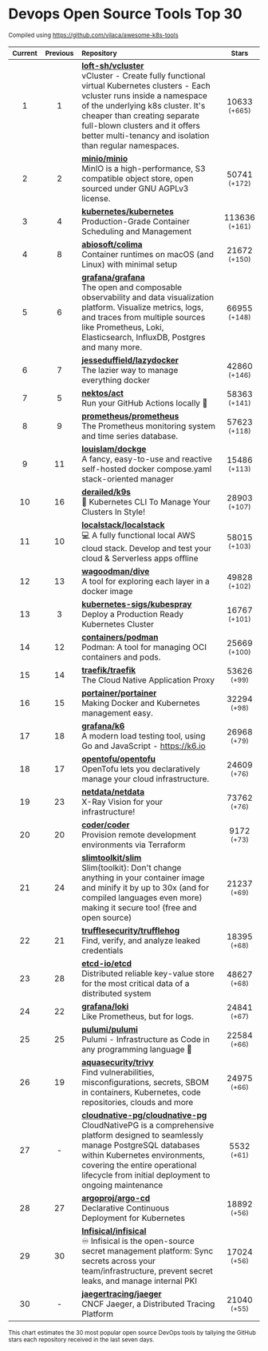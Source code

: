 # Devops Open Source Tools Top 30
<sup>Compiled using https://github.com/vilaca/awesome-k8s-tools</sup>
<div align="center">

|<sub>Current</sub>|<sub>Previous</sub>|<sub>Repository</sub>|<sub>Stars</sub>|
|:---:|:---:|:---|:---:|
|1|1|[**loft-sh/vcluster**](https://github.com/loft-sh/vcluster)<br/>vCluster - Create fully functional virtual Kubernetes clusters - Each vcluster runs inside a namespace of the underlying k8s cluster. It's cheaper than creating separate full-blown clusters and it offers better multi-tenancy and isolation than regular namespaces.|10633 <sup>(+665)</sup>|
|2|2|[**minio/minio**](https://github.com/minio/minio)<br/>MinIO is a high-performance, S3 compatible object store, open sourced under GNU AGPLv3 license.|50741 <sup>(+172)</sup>|
|3|4|[**kubernetes/kubernetes**](https://github.com/kubernetes/kubernetes)<br/>Production-Grade Container Scheduling and Management|113636 <sup>(+161)</sup>|
|4|8|[**abiosoft/colima**](https://github.com/abiosoft/colima)<br/>Container runtimes on macOS (and Linux) with minimal setup|21672 <sup>(+150)</sup>|
|5|6|[**grafana/grafana**](https://github.com/grafana/grafana)<br/>The open and composable observability and data visualization platform. Visualize metrics, logs, and traces from multiple sources like Prometheus, Loki, Elasticsearch, InfluxDB, Postgres and many more. |66955 <sup>(+148)</sup>|
|6|7|[**jesseduffield/lazydocker**](https://github.com/jesseduffield/lazydocker)<br/>The lazier way to manage everything docker|42860 <sup>(+146)</sup>|
|7|5|[**nektos/act**](https://github.com/nektos/act)<br/>Run your GitHub Actions locally 🚀|58363 <sup>(+141)</sup>|
|8|9|[**prometheus/prometheus**](https://github.com/prometheus/prometheus)<br/>The Prometheus monitoring system and time series database.|57623 <sup>(+118)</sup>|
|9|11|[**louislam/dockge**](https://github.com/louislam/dockge)<br/>A fancy, easy-to-use and reactive self-hosted docker compose.yaml stack-oriented manager|15486 <sup>(+113)</sup>|
|10|16|[**derailed/k9s**](https://github.com/derailed/k9s)<br/>🐶 Kubernetes CLI To Manage Your Clusters In Style!|28903 <sup>(+107)</sup>|
|11|10|[**localstack/localstack**](https://github.com/localstack/localstack)<br/>💻 A fully functional local AWS cloud stack. Develop and test your cloud & Serverless apps offline|58015 <sup>(+103)</sup>|
|12|13|[**wagoodman/dive**](https://github.com/wagoodman/dive)<br/>A tool for exploring each layer in a docker image|49828 <sup>(+102)</sup>|
|13|3|[**kubernetes-sigs/kubespray**](https://github.com/kubernetes-sigs/kubespray)<br/>Deploy a Production Ready Kubernetes Cluster|16767 <sup>(+101)</sup>|
|14|12|[**containers/podman**](https://github.com/containers/podman)<br/>Podman: A tool for managing OCI containers and pods.|25669 <sup>(+100)</sup>|
|15|14|[**traefik/traefik**](https://github.com/traefik/traefik)<br/>The Cloud Native Application Proxy|53626 <sup>(+99)</sup>|
|16|15|[**portainer/portainer**](https://github.com/portainer/portainer)<br/>Making Docker and Kubernetes management easy.|32294 <sup>(+98)</sup>|
|17|18|[**grafana/k6**](https://github.com/grafana/k6)<br/>A modern load testing tool, using Go and JavaScript - https://k6.io|26968 <sup>(+79)</sup>|
|18|17|[**opentofu/opentofu**](https://github.com/opentofu/opentofu)<br/>OpenTofu lets you declaratively manage your cloud infrastructure.|24609 <sup>(+76)</sup>|
|19|23|[**netdata/netdata**](https://github.com/netdata/netdata)<br/>X-Ray Vision for your infrastructure!|73762 <sup>(+76)</sup>|
|20|20|[**coder/coder**](https://github.com/coder/coder)<br/>Provision remote development environments via Terraform|9172 <sup>(+73)</sup>|
|21|24|[**slimtoolkit/slim**](https://github.com/slimtoolkit/slim)<br/>Slim(toolkit): Don't change anything in your container image and minify it by up to 30x (and for compiled languages even more) making it secure too! (free and open source)|21237 <sup>(+69)</sup>|
|22|21|[**trufflesecurity/trufflehog**](https://github.com/trufflesecurity/trufflehog)<br/>Find, verify, and analyze leaked credentials|18395 <sup>(+68)</sup>|
|23|28|[**etcd-io/etcd**](https://github.com/etcd-io/etcd)<br/>Distributed reliable key-value store for the most critical data of a distributed system|48627 <sup>(+68)</sup>|
|24|22|[**grafana/loki**](https://github.com/grafana/loki)<br/>Like Prometheus, but for logs.|24841 <sup>(+67)</sup>|
|25|25|[**pulumi/pulumi**](https://github.com/pulumi/pulumi)<br/>Pulumi - Infrastructure as Code in any programming language 🚀|22584 <sup>(+66)</sup>|
|26|19|[**aquasecurity/trivy**](https://github.com/aquasecurity/trivy)<br/>Find vulnerabilities, misconfigurations, secrets, SBOM in containers, Kubernetes, code repositories, clouds and more|24975 <sup>(+66)</sup>|
|27|-|[**cloudnative-pg/cloudnative-pg**](https://github.com/cloudnative-pg/cloudnative-pg)<br/>CloudNativePG is a comprehensive platform designed to seamlessly manage PostgreSQL databases within Kubernetes environments, covering the entire operational lifecycle from initial deployment to ongoing maintenance|5532 <sup>(+61)</sup>|
|28|27|[**argoproj/argo-cd**](https://github.com/argoproj/argo-cd)<br/>Declarative Continuous Deployment for Kubernetes|18892 <sup>(+56)</sup>|
|29|30|[**Infisical/infisical**](https://github.com/Infisical/infisical)<br/>♾ Infisical is the open-source secret management platform: Sync secrets across your team/infrastructure, prevent secret leaks, and manage internal PKI|17024 <sup>(+56)</sup>|
|30|-|[**jaegertracing/jaeger**](https://github.com/jaegertracing/jaeger)<br/>CNCF Jaeger, a Distributed Tracing Platform|21040 <sup>(+55)</sup>|


</div>

<sub>This chart estimates the 30 most popular open source DevOps tools by tallying the GitHub stars each repository received in the last seven days.</sub>

